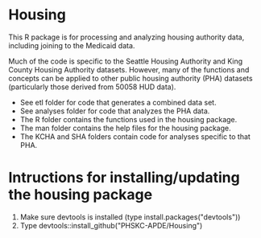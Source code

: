 # Housing
This R package is for processing and analyzing housing authority data, including joining to the Medicaid data.

Much of the code is specific to the Seattle Housing Authority and King County Housing Authority datasets. However, many of the functions and concepts can be applied to other public housing authority (PHA) datasets (particularly those derived from 50058 HUD data).


- See etl folder for code that generates a combined data set.
- See analyses folder for code that analyzes the PHA data.
- The R folder contains the functions used in the housing package.
- The man folder contains the help files for the housing package.
- The KCHA and SHA folders contain code for analyses specific to that PHA.


# Intructions for installing/updating the housing package
1) Make sure devtools is installed (type install.packages("devtools"))
2) Type devtools::install_github("PHSKC-APDE/Housing")




